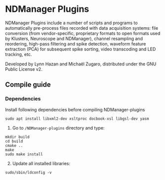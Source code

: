 NDManager Plugins
=================

NDManager Plugins include a number of scripts and programs to automatically pre-process files recorded with data acquisition systems: file conversion (from vendor-specific, proprietary formats to open formats used by Klusters, Neuroscope and NDManager), channel resampling and reordering, high-pass filtering and spike detection, waveform feature extraction (PCA) for subsequent spike sorting, video transcoding and LED tracking, etc.

Developed by Lynn Hazan and Michaël Zugaro, distributed under the GNU Public License v2.

## Compile guide

### Dependencies

Install following dependencies before compiling NDManager-plugins
```
sudo apt install libxml2-dev xsltproc docbook-xsl libgsl-dev yasm
```
  1. Go to `/NDManager-plugins` directory and type:
  ```
  mkdir build
  cd build
  cmake ..
  make 
  sudo make install
  ```
  2. Update all installed libraries:
  ```
  sudo/sbin/ldconfig -v
  ```
  
